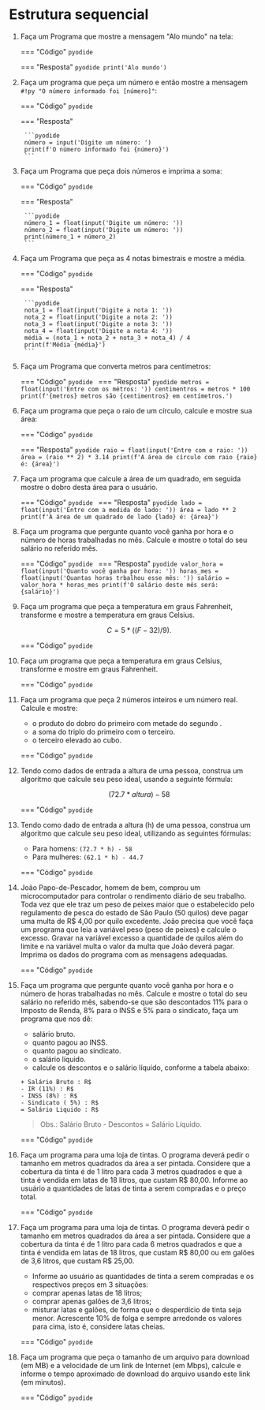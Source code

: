 # Estrutura sequencial

1. Faça um Programa que mostre a mensagem "Alo mundo" na tela:

	=== "Código"
		```pyodide
		```

	=== "Resposta"
		```pyodide
		print('Alo mundo')
		```

2. Faça um programa que peça um número e então mostre a mensagem `#!py "O número informado foi [número]"`:

	=== "Código"
		```pyodide
		```

	=== "Resposta"

		```pyodide
		número = input('Digite um número: ')
		print(f'O número informado foi {número}')
		```
	
3. Faça um Programa que peça dois números e imprima a soma:

	=== "Código"
		```pyodide
		```

	=== "Resposta"

		```pyodide
		número_1 = float(input('Digite um número: '))
		número_2 = float(input('Digite um número: '))
		print(número_1 + número_2)
		```
	
4. Faça um Programa que peça as 4 notas bimestrais e mostre a média. 

	=== "Código"
		```pyodide
		```

	=== "Resposta"

		```pyodide
		nota_1 = float(input('Digite a nota 1: '))
		nota_2 = float(input('Digite a nota 2: '))
		nota_3 = float(input('Digite a nota 3: '))
		nota_4 = float(input('Digite a nota 4: '))
		média = (nota_1 + nota_2 + nota_3 + nota_4) / 4
		print(f'Média {média}')
		```

5. Faça um Programa que converta metros para centímetros:

	=== "Código"
		```pyodide
		```
	=== "Resposta"
		```pyodide
		metros = float(input('Entre com os métros: '))
		centimentros = metros * 100
		print(f'{metros} metros são {centimentros} em centímetros.')
		```
	
6. Faça um programa que peça o raio de um círculo, calcule e mostre sua área:

	=== "Código"
		```pyodide
		```

	=== "Resposta"
		```pyodide
		raio = float(input('Entre com o raio: '))
		área = (raio ** 2) * 3.14
		print(f'A área de círculo com raio {raio} é: {área}')
		```

7. Faça um programa que calcule a área de um quadrado, em seguida mostre o dobro desta área para o usuário.

	=== "Código"
		```pyodide
		```
	=== "Resposta"
		```pyodide
		lado = float(input('Entre com a medida do lado: '))
		área = lado ** 2
		print(f'A área de um quadrado de lado {lado} é: {área}')
		```

8. Faça um programa que pergunte quanto você ganha por hora e o número de horas trabalhadas no mês. Calcule e mostre o total do seu salário no referido mês.

	=== "Código"
		```pyodide
		```
	=== "Resposta"
		```pyodide
		valor_hora = float(input('Quanto você ganha por hora: '))
		horas_mes = float(input('Quantas horas trbalhou esse mês: '))
		salário = valor_hora * horas_mes
		print(f'O salário deste mês será: {salário}')
		```

9. Faça um programa que peça a temperatura em graus Fahrenheit, transforme e mostre a temperatura em graus Celsius.
   ```math title="Formula"
   C = 5 * ((F-32) / 9).
   ```
   
   	=== "Código"
		```pyodide
		```

10. Faça um programa que peça a temperatura em graus Celsius, transforme e mostre em graus Fahrenheit.

   	=== "Código"
		```pyodide
		```


11. Faça um programa que peça 2 números inteiros e um número real. Calcule e mostre:
	- o produto do dobro do primeiro com metade do segundo .
	- a soma do triplo do primeiro com o terceiro.
	- o terceiro elevado ao cubo. 

   	=== "Código"
		```pyodide
		```


12. Tendo como dados de entrada a altura de uma pessoa, construa um algoritmo que calcule seu peso ideal, usando a seguinte fórmula: 

	```math title="Formula"
	(72.7 * altura) - 58
	```

   	=== "Código"
		```pyodide
		```


13. Tendo como dado de entrada a altura (h) de uma pessoa, construa um algoritmo que calcule seu peso ideal, utilizando as seguintes fórmulas:
	- Para homens: `(72.7 * h) - 58`
	- Para mulheres: `(62.1 * h) - 44.7`

	=== "Código"
		```pyodide
		```

14. João Papo-de-Pescador, homem de bem, comprou um microcomputador para controlar o rendimento diário de seu trabalho. Toda vez que ele traz um peso de peixes maior que o estabelecido pelo regulamento de pesca do estado de São Paulo (50 quilos) deve pagar uma multa de R$ 4,00 por quilo excedente. João precisa que você faça um programa que leia a variável peso (peso de peixes) e calcule o excesso. Gravar na variável excesso a quantidade de quilos além do limite e na variável multa o valor da multa que João deverá pagar. Imprima os dados do programa com as mensagens adequadas.

	=== "Código"
		```pyodide
		```

15. Faça um programa que pergunte quanto você ganha por hora e o número de horas trabalhadas no mês. Calcule e mostre o total do seu salário no referido mês, sabendo-se que são descontados 11% para o Imposto de Renda, 8% para o INSS e 5% para o sindicato, faça um programa que nos dê:
	- salário bruto.
    - quanto pagou ao INSS.
	- quanto pagou ao sindicato.
    - o salário líquido.
	- calcule os descontos e o salário líquido, conforme a tabela abaixo:
    
	```
    + Salário Bruto : R$
    - IR (11%) : R$
    - INSS (8%) : R$
    - Sindicato ( 5%) : R$
    = Salário Liquido : R$
	```

    > Obs.: Salário Bruto - Descontos = Salário Líquido.
	
	=== "Código"
		```pyodide
		```
	
16. Faça um programa para uma loja de tintas. O programa deverá pedir o tamanho em metros quadrados da área a ser pintada. Considere que a cobertura da tinta é de 1 litro para cada 3 metros quadrados e que a tinta é vendida em latas de 18 litros, que custam R$ 80,00. Informe ao usuário a quantidades de latas de tinta a serem compradas e o preço total.

	=== "Código"
		```pyodide
		```

17. Faça um programa para uma loja de tintas. O programa deverá pedir o tamanho em metros quadrados da área a ser pintada. Considere que a cobertura da tinta é de 1 litro para cada 6 metros quadrados e que a tinta é vendida em latas de 18 litros, que custam R$ 80,00 ou em galões de 3,6 litros, que custam R$ 25,00.
	- Informe ao usuário as quantidades de tinta a serem compradas e os respectivos preços em 3 situações:
	- comprar apenas latas de 18 litros;
	- comprar apenas galões de 3,6 litros;
	- misturar latas e galões, de forma que o desperdício de tinta seja menor. Acrescente 10% de folga e sempre arredonde os valores para cima, isto é, considere latas cheias.

	=== "Código"
		```pyodide
		```

18. Faça um programa que peça o tamanho de um arquivo para download (em MB) e a velocidade de um link de Internet (em Mbps), calcule e informe o tempo aproximado de download do arquivo usando este link (em minutos).

	=== "Código"
		```pyodide
		```
